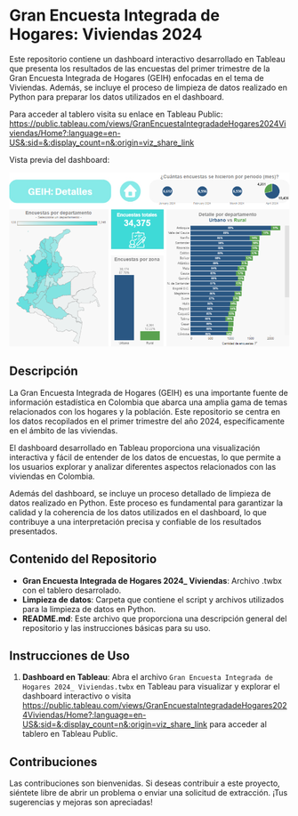 # Gran Encuesta Integrada de Hogares: Viviendas 2024

Este repositorio contiene un dashboard interactivo desarrollado en Tableau que presenta los resultados de las encuestas del primer trimestre de la Gran Encuesta Integrada de Hogares (GEIH) enfocadas en el tema de Viviendas. Además, se incluye el proceso de limpieza de datos realizado en Python para preparar los datos utilizados en el dashboard.

Para acceder al tablero visita su enlace en Tableau Public: https://public.tableau.com/views/GranEncuestaIntegradadeHogares2024Viviendas/Home?:language=en-US&:sid=&:display_count=n&:origin=viz_share_link

Vista previa del dashboard:

![Detalles de la encuesta](https://github.com/MiguelEconomics/GEIH-Viviendas-2024/blob/main/Images/GEIH%201.png)


## Descripción

La Gran Encuesta Integrada de Hogares (GEIH) es una importante fuente de información estadística en Colombia que abarca una amplia gama de temas relacionados con los hogares y la población. Este repositorio se centra en los datos recopilados en el primer trimestre del año 2024, específicamente en el ámbito de las viviendas.

El dashboard desarrollado en Tableau proporciona una visualización interactiva y fácil de entender de los datos de encuestas, lo que permite a los usuarios explorar y analizar diferentes aspectos relacionados con las viviendas en Colombia.

Además del dashboard, se incluye un proceso detallado de limpieza de datos realizado en Python. Este proceso es fundamental para garantizar la calidad y la coherencia de los datos utilizados en el dashboard, lo que contribuye a una interpretación precisa y confiable de los resultados presentados.

## Contenido del Repositorio

- **Gran Encuesta Integrada de Hogares 2024_ Viviendas**: Archivo .twbx con el tablero desarrolado.
- **Limpieza de datos**: Carpeta que contiene el script y archivos utilizados para la limpieza de datos en Python.
- **README.md**: Este archivo que proporciona una descripción general del repositorio y las instrucciones básicas para su uso.

## Instrucciones de Uso

1. **Dashboard en Tableau**: Abra el archivo `Gran Encuesta Integrada de Hogares 2024_ Viviendas.twbx` en Tableau para visualizar y explorar el dashboard interactivo o visita https://public.tableau.com/views/GranEncuestaIntegradadeHogares2024Viviendas/Home?:language=en-US&:sid=&:display_count=n&:origin=viz_share_link para acceder al tablero en Tableau Public.

## Contribuciones

Las contribuciones son bienvenidas. Si deseas contribuir a este proyecto, siéntete libre de abrir un problema o enviar una solicitud de extracción. ¡Tus sugerencias y mejoras son apreciadas!
